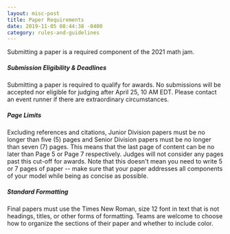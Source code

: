 ```yaml
---
layout: misc-post
title: Paper Requirements
date: 2019-11-05 08:44:38 -0400
category: rules-and-guidelines
---
```


<p>Submitting a paper is a required component of the 2021 math jam.
</p>
<h5>Submission Eligibility & Deadlines</h5>
<p>Submitting a paper is required to qualify for awards. No submissions will be accepted nor eligible for judging after April 25, 10 AM EDT. Please contact an event runner if there are extraordinary circumstances.
</p>
<h5>Page Limits</h5>
<p>Excluding references and citations, Junior Division papers must be no longer than five (5) pages and Senior Division papers must be no longer than seven (7) pages. This means that the last page of content can be no later than Page 5 or Page 7 respectively. Judges will not consider any pages past this cut-off for awards. Note that this doesn't mean you need to write 5 or 7 pages of paper -- make sure that your paper addresses all components of your model while being as concise as possible.
</p>
<h5>Standard Formatting</h5>
<p>Final papers must use the Times New Roman, size 12 font in text that is not headings, titles, or other forms of formatting. Teams are welcome to choose how to organize the sections of their paper and whether to include color.
</p>